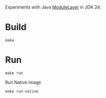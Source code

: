 Experiments with Java [ModuleLayer](https://download.java.net/java/early_access/jdk24/docs/api/java.base/java/lang/ModuleLayer.html) in JDK 24.

Build
=====

```
make
```

Run
===

```
make run
```

Run Native Image
```
make run-native
```
